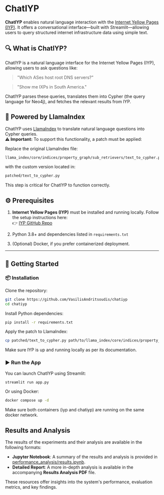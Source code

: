 # ChatIYP

**ChatIYP** enables natural language interaction with the [Internet Yellow Pages (IYP)](https://iyp.iijlab.net/). It offers a conversational interface—built with Streamlit—allowing users to query structured internet infrastructure data using simple text.

## 🔍 What is ChatIYP?

ChatIYP is a natural language interface for the Internet Yellow Pages (IYP), allowing users to ask questions like:

> "Which ASes host root DNS servers?"

> "Show me IXPs in South America."

ChatIYP parses these queries, translates them into Cypher (the query language for Neo4j), and fetches the relevant results from IYP.

## 🧠 Powered by LlamaIndex

ChatIYP uses [LlamaIndex](https://www.llamaindex.ai/) to translate natural language questions into Cypher queries.  
**⚠️ Important:** To support this functionality, a patch must be applied:

Replace the original LlamaIndex file:

```bash
llama_index/core/indices/property_graph/sub_retrievers/text_to_cypher.py
```

with the custom version located in:

```bash
patched/text_to_cypher.py
```

This step is critical for ChatIYP to function correctly.

## ⚙️ Prerequisites

1. **Internet Yellow Pages (IYP)** must be installed and running locally. Follow the setup instructions here:  
   👉 [IYP GitHub Repo](https://github.com/InternetHealthReport/internet-yellow-pages)

2. Python 3.8+ and dependencies listed in `requirements.txt`

3. (Optional) Docker, if you prefer containerized deployment.

---

## 🚀 Getting Started

### 📦 Installation

Clone the repository:

```bash
git clone https://github.com/VasilisAndritsoudis/chatiyp
cd chatiyp
```

Install Python dependencies:

```bash
pip install -r requirements.txt
```

Apply the patch to LlamaIndex:

```bash
cp patched/text_to_cypher.py path/to/llama_index/core/indices/property_graph/sub_retrievers/text_to_cypher.py
```

Make sure IYP is up and running locally as per its documentation.

### ▶️ Run the App

You can launch ChatIYP using Streamlit:

```bash
streamlit run app.py
```

Or using Docker:

```bash
docker compose up -d
```

Make sure both containers (iyp and chatiyp) are running on the same docker network.

## Results and Analysis

The results of the experiments and their analysis are available in the following formats:

- **Jupyter Notebook**: A summary of the results and analysis is provided in [performance_analysis/results.ipynb](https://github.com/VasilisAndritsoudis/chatiyp/blob/main/performance_analysis/results.ipynb).
- **Detailed Report**: A more in-depth analysis is available in the accompanying **Results Analysis PDF** file.

These resources offer insights into the system's performance, evaluation metrics, and key findings.

